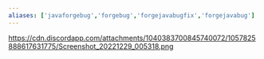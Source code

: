 ```yaml
---
aliases: ['javaforgebug','forgebug','forgejavabugfix','forgejavabug']
---
```

https://cdn.discordapp.com/attachments/1040383700845740072/1057825888617631775/Screenshot_20221229_005318.png
